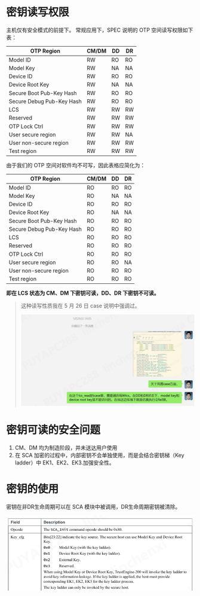 # 密钥读写权限

主机仅有安全模式的前提下。
常规应用下，SPEC 说明的 OTP 空间读写权限如下表：

| OTP Region                | CM/DM | DD  | DR  |
| ------------------------- | ----- | --- | --- |
| Model ID                  | RW    | RO  | RO  |
| Model Key                 | RW    | NA  | NA  |
| Device ID                 | RW    | RO  | RO  |
| Device Root Key           | RW    | NA  | NA  |
| Secure Boot Pub-Key Hash  | RW    | RO  | RO  |
| Secure Debug Pub-Key Hash | RW    | RO  | RO  |
| LCS                       | RW    | RW  | RW  |
| Reserved                  | RW    | RW  | RW  |
| OTP Lock Ctrl             | RW    | RW  | RW  |
| User secure region        | RW    | RW  | NA  |
| User non-secure region    | RW    | RW  | RW  |
| Test region               | RW    | RW  | RW  |

由于我们的 OTP 空间对软件均不可写，因此表格应简化为：

| OTP Region                | CM/DM | DD  | DR  |
| ------------------------- | ----- | --- | --- |
| Model ID                  | RO    | RO  | RO  |
| Model Key                 | RO    | NA  | NA  |
| Device ID                 | RO    | RO  | RO  |
| Device Root Key           | RO    | NA  | NA  |
| Secure Boot Pub-Key Hash  | RO    | RO  | RO  |
| Secure Debug Pub-Key Hash | RO    | RO  | RO  |
| LCS                       | RO    | RO  | RO  |
| Reserved                  | RO    | RO  | RO  |
| OTP Lock Ctrl             | RO    | RO  | RO  |
| User secure region        | RO    | RO  | NA  |
| User non-secure region    | RO    | RO  | RO  |
| Test region               | RO    | RO  | RO  |

**即在 LCS 状态为 CM、DM 下密钥可读，DD、DR 下密钥不可读。**

> 这种读写性质我在 5 月 26 日 case 说明中强调过。
>
> ![image.png|600](https://raw.githubusercontent.com/lllincx/IMG/master/20250619094003157.png)

# 密钥可读的安全问题

1. CM、DM 均为制造阶段，并未送达用户使用
2. 在 SCA 加密的过程中，内部密钥不会单独使用，而是会结合密钥梯（Key ladder）中 EK1、EK2、EK3.加强安全性。

# 密钥的使用

密钥在非DR生命周期可以在 SCA 模块中被调用，DR生命周期密钥被清除。

![image.png|600](https://raw.githubusercontent.com/lllincx/IMG/master/20250619095301618.png)
